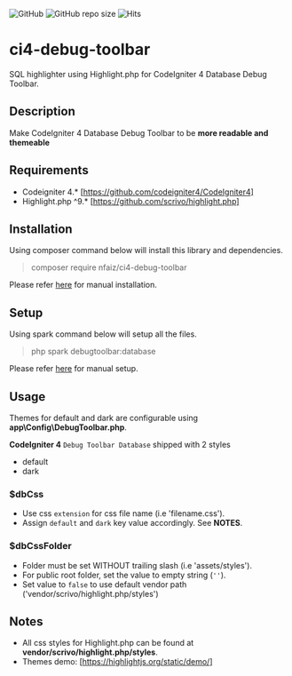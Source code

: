 ![GitHub](https://img.shields.io/github/license/nfaiz/ci4-debug-toolbar)
![GitHub repo size](https://img.shields.io/github/repo-size/nfaiz/ci4-debug-toolbar?label=size)
![Hits](https://hits.seeyoufarm.com/api/count/incr/badge.svg?url=nfaiz/ci4-debug-toolbar)

# ci4-debug-toolbar
SQL highlighter using Highlight.php for CodeIgniter 4 Database Debug Toolbar.


## Description
Make CodeIgniter 4 Database Debug Toolbar to be **more readable and themeable**


## Requirements
* Codeigniter 4.* [https://github.com/codeigniter4/CodeIgniter4]
* Highlight.php ^9.* [https://github.com/scrivo/highlight.php]


## Installation
Using composer command below will install this library and dependencies.

  > composer require nfaiz/ci4-debug-toolbar

Please refer [here](MANUAL.md#installation) for manual installation.


## Setup
Using spark command below will setup all the files.

  > php spark debugtoolbar:database

Please refer [here](MANUAL.md#setup) for manual setup.

## Usage
Themes for default and dark are configurable using **app\Config\DebugToolbar.php**. 

**CodeIgniter 4** `Debug Toolbar Database` shipped with 2 styles
* default
* dark


### $dbCss
* Use css `extension` for css file name (i.e 'filename.css').
* Assign `default` and `dark` key value accordingly. See **NOTES**.

### $dbCssFolder
* Folder must be set WITHOUT trailing slash (i.e 'assets/styles'). 
* For public root folder, set the value to empty string (`''`).
* Set value to `false` to use default vendor path ('vendor/scrivo/highlight.php/styles')


## Notes
* All css styles for Highlight.php can be found at **vendor/scrivo/highlight.php/styles**.
* Themes demo: [https://highlightjs.org/static/demo/]
